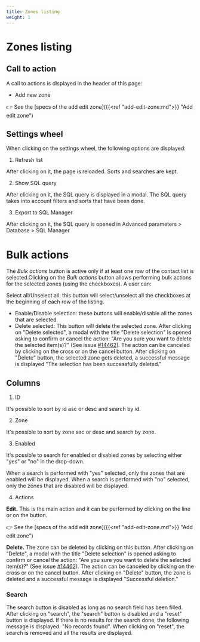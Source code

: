 ```yaml
---
title: Zones listing
weight: 1
---
```


# Zones listing

## Call to action

A call to actions is displayed in the header of this page:

 - Add new zone

👉  See the [specs of the add edit zone]({{<ref "add-edit-zone.md">}} "Add edit zone") 

## Settings wheel

When clicking on the settings wheel, the following options are displayed:

1. Refresh list

After clicking on it, the page is reloaded. Sorts and searches are kept.

2. Show SQL query

After clicking on it, the SQL query is displayed in a modal. The SQL query takes into account filters and sorts that have been done.

3. Export to SQL Manager

After clicking on it, the SQL query is opened in Advanced parameters > Database > SQL Manager

# Bulk actions
The _Bulk actions_ button is active only if at least one row of the contact list is selected.Clicking on the _Bulk actions_ button allows performing bulk actions for the selected zones (using the checkboxes). A user can:

Select all/Unselect all: this button will select/unselect all the checkboxes at the beginning of each row of the listing.
- Enable/Disable selection: these buttons will enable/disable all the zones that are selected.
- Delete selected: This button will delete the selected zone. 
After clicking on "Delete selected", a modal with the title "Delete selection" is opened asking to confirm or cancel the action: "Are you sure you want to delete the selected item(s)?" (See issue [#14462](https://github.com/PrestaShop/PrestaShop/issues/14462)). The action can be canceled by clicking on the cross or on the cancel button.
After clicking on "Delete" button, the selected zone gets deleted, a successful message is displayed "The selection has been successfully deleted."

## Columns

1. ID

It's possible to sort by id asc or desc and search by id.

2. Zone

It's possible to sort by zone asc or desc and search by zone.

3. Enabled

It's possible to search for enabled or disabled zones by selecting either "yes" or "no" in the drop-down.

When a search is performed with "yes" selected, only the zones that are enabled will be displayed.
When a search is performed with "no" selected, only the zones that are disabled will be displayed.

4. Actions

**Edit.** This is the main action and it can be performed by clicking on the line or on the button. 

👉 See the [specs of the add edit zone]({{<ref "add-edit-zone.md">}} "Add edit zone") 

**Delete.** The zone can be deleted by clicking on this button. After clicking on "Delete", a modal with the title "Delete selection" is opened asking to confirm or cancel the action: "Are you sure you want to delete the selected item(s)?" (See issue [#14462](https://github.com/PrestaShop/PrestaShop/issues/14462)).
The action can be canceled by clicking on the cross or on the cancel button.
After clicking on "Delete" button, the zone is deleted and a successful message is displayed "Successful deletion."

### Search
The search button is disabled as long as no search field has been filled. After clicking on "search", the "search" button is disabled and a "reset" button is displayed. If there is no results for the search done, the following message is displayed: "No records found". When clicking on "reset", the search is removed and all the results are displayed.
